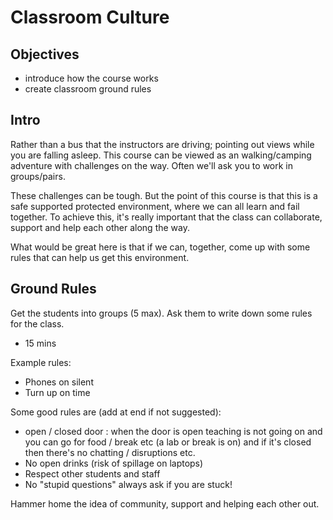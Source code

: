 # Classroom Culture

## Objectives

- introduce how the course works
- create classroom ground rules

## Intro
Rather than a bus that the instructors are driving; pointing out views while you are falling asleep.  This course can be viewed as an walking/camping adventure with challenges on the way.  Often we'll ask you to work in groups/pairs.

These challenges can be tough.  But the point of this course is that this is a safe supported protected environment, where we can all learn and fail together.  To achieve this, it's really important that the class can collaborate, support and help each other along the way.

What would be great here is that if we can, together,  come up with some rules that can help us get this environment.


## Ground Rules

Get the students into groups (5 max). Ask them to write down some rules for the class.

- 15 mins

Example rules:

- Phones on silent
- Turn up on time

Some good rules are (add at end if not suggested):

- open / closed door : when the door is open teaching is not going on and you can go for food / break etc (a lab or break is on) and if it's closed then there's no chatting / disruptions etc.
- No open drinks (risk of spillage on laptops)
- Respect other students and staff
- No "stupid questions" always ask if you are stuck!


Hammer home the idea of community, support and helping each other out.
